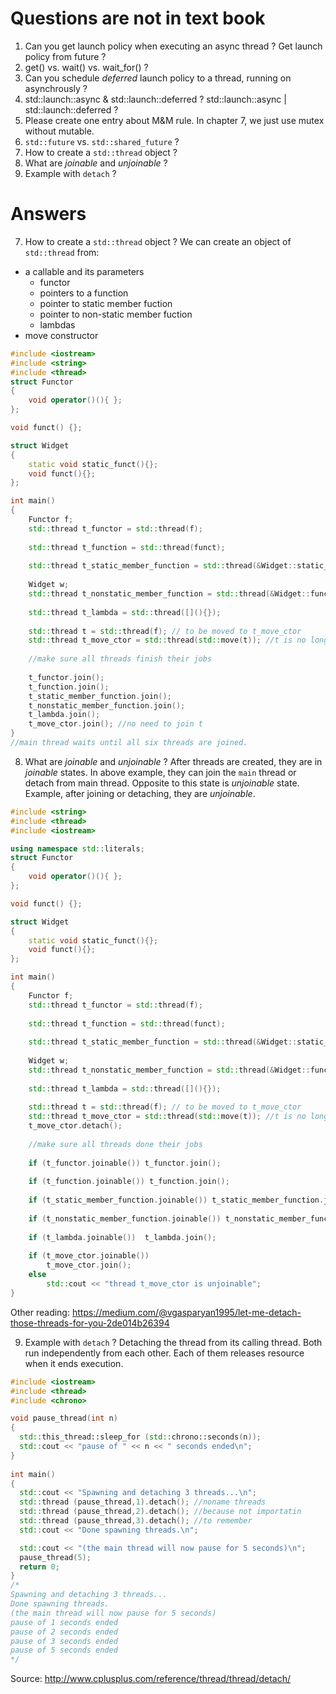 # Questions are not in text book
1. Can you get launch policy when executing an async thread ? Get launch policy from future ?
2. get() vs. wait() vs. wait_for() ?
3. Can you schedule *deferred* launch policy to a thread, running on asynchrously ?
4. std::launch::async & std::launch::deferred ? std::launch::async | std::launch::deferred ?
5. Please create one entry about M&M rule. In chapter 7, we just use mutex without mutable.
6. `std::future` vs. `std::shared_future` ?
7. How to create a `std::thread` object ?
8. What are *joinable* and *unjoinable* ?
9. Example with `detach` ?

# Answers
7. How to create a `std::thread` object ?
We can create an object of `std::thread` from:
* a callable and its parameters
  * functor
  * pointers to a function
  * pointer to static member fuction
  * pointer to non-static member fuction
  * lambdas
* move constructor
```c++
#include <iostream>
#include <string>
#include <thread>
struct Functor
{
    void operator()(){ };        
};

void funct() {};

struct Widget
{
    static void static_funct(){};
    void funct(){};
};

int main()
{
    Functor f;
    std::thread t_functor = std::thread(f);
    
    std::thread t_function = std::thread(funct);    
    
    std::thread t_static_member_function = std::thread(&Widget::static_funct); //no need instantiated object   
    
    Widget w;
    std::thread t_nonstatic_member_function = std::thread(&Widget::funct, &w); //runs Widget::funct() on object w
    
    std::thread t_lambda = std::thread([](){});
    
    std::thread t = std::thread(f); // to be moved to t_move_ctor
    std::thread t_move_ctor = std::thread(std::move(t)); //t is no longer a thread
    
    //make sure all threads finish their jobs
    
    t_functor.join(); 
    t_function.join(); 
    t_static_member_function.join();    
    t_nonstatic_member_function.join();
    t_lambda.join();
    t_move_ctor.join(); //no need to join t
}
//main thread waits until all six threads are joined.
```
8. What are *joinable* and *unjoinable* ?
After threads are created, they are in *joinable* states. In above example, they can join the `main` thread or detach from main thread.
Opposite to this state is *unjoinable* state. Example, after joining or detaching, they are *unjoinable*.

```c++
#include <string>
#include <thread>
#include <iostream>

using namespace std::literals;
struct Functor
{
    void operator()(){ };        
};

void funct() {};

struct Widget
{
    static void static_funct(){};
    void funct(){};
};

int main()
{
    Functor f;
    std::thread t_functor = std::thread(f);
    
    std::thread t_function = std::thread(funct);    
    
    std::thread t_static_member_function = std::thread(&Widget::static_funct); //no need any instantiated object   
    
    Widget w;
    std::thread t_nonstatic_member_function = std::thread(&Widget::funct, &w); //runs `Widget::funct()` on object w
    
    std::thread t_lambda = std::thread([](){});
    
    std::thread t = std::thread(f); // to be moved to t_move_ctor
    std::thread t_move_ctor = std::thread(std::move(t)); //t is no longer a thread
    t_move_ctor.detach();
    
    //make sure all threads done their jobs
    
    if (t_functor.joinable()) t_functor.join(); 
    
    if (t_function.joinable()) t_function.join(); 
    
    if (t_static_member_function.joinable()) t_static_member_function.join();  
    
    if (t_nonstatic_member_function.joinable()) t_nonstatic_member_function.join();
        
    if (t_lambda.joinable())  t_lambda.join();
        
    if (t_move_ctor.joinable())
        t_move_ctor.join(); 
    else
        std::cout << "thread t_move_ctor is unjoinable";
}
```
Other reading: https://medium.com/@vgasparyan1995/let-me-detach-those-threads-for-you-2de014b26394

9. Example with `detach` ?
Detaching the thread from its calling thread. Both run independently from each other. Each of them releases resource when it ends execution. 

```c++
#include <iostream>       
#include <thread>         
#include <chrono>        

void pause_thread(int n) 
{
  std::this_thread::sleep_for (std::chrono::seconds(n));
  std::cout << "pause of " << n << " seconds ended\n";
}
 
int main() 
{
  std::cout << "Spawning and detaching 3 threads...\n";
  std::thread (pause_thread,1).detach(); //noname threads
  std::thread (pause_thread,2).detach(); //because not importatin
  std::thread (pause_thread,3).detach(); //to remember
  std::cout << "Done spawning threads.\n";

  std::cout << "(the main thread will now pause for 5 seconds)\n";
  pause_thread(5);
  return 0;
}
/*
Spawning and detaching 3 threads...
Done spawning threads.
(the main thread will now pause for 5 seconds)
pause of 1 seconds ended
pause of 2 seconds ended
pause of 3 seconds ended
pause of 5 seconds ended
*/
```
Source: http://www.cplusplus.com/reference/thread/thread/detach/
